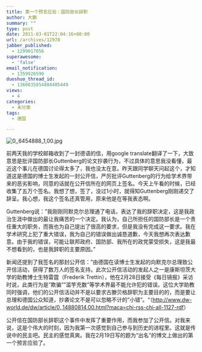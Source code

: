 ```yaml
---
title: 第一个预言应验：国防部长辞职
author: 大鹏
summary: ""
type: post
date: 2011-03-01T22:04:16+00:00
url: /archives/12978
jabber_published:
  - 1299017056
superawesome:
  - 'false'
email_notification:
  - 1359926590
duoshuo_thread_id:
  - 1360835854884405449
views:
  - 4
categories:
  - 未分类
tags:
  - 德国

---
```

![0,,6454888_1,00.jpg][1]

前两天我的学校邮箱收到了一封德语的信，用google translate翻译了一下，大致意思是批评国防部长Guttenberg的论文抄袭行为，不过具体的意思我没看懂，最近这个事儿在德国讨论得太多了，我也没太在意。昨天跟同学聊天问起这个，才知道这是德国的博士生发起的一封公开信，严厉批评Guttenberg的行为给学术界带来的恶劣影响，同意的话就在公开信所在的网页上签名。今天上午看的时候，已经收集了五万个签名。我想了想，签了，没过1小时，就得知Guttenberg刚刚递交了辞呈。我心想，我这个签名还真管用，原来他是在等我表态啊。
  
Guttenberg说：&#8221;我刚刚同默克尔总理通了电话，表达了我的辞职决定，这是我政治生涯中做出的最让我痛苦的一个决定。我认为，自己所担任的国防部长是一个责任重大的职务，而我也为自己提出了很高的要求，但是我没有完成这一要求。我在学术研究上犯了重大错误，我为自己的错误做出诚恳道歉，今天我想再次表达歉意。由于我的错误，可能让联邦政府、国防部、我所在的政党蒙受损失，这是我最不想看到的，也是我辞职的主要原因。&#8221;
  
新闻还提到了我签名的那封公开信：”由德国在读博士生发起的向默克尔总理致公开信活动，获得了数万人的签名支持。此次公开信活动的发起人之一是康斯坦茨大学的助教博士生特雷霆（Frederik Trettin），他在2月28日接受《每日镜报》采访时说，此类行为是&#8221;欺骗&#8221;&#8221;滥竽充数&#8221;等学术界最不能允许犯的错误。这位大学助教同时强调，他们的公开信活动并不是以要求古滕贝格辞职为主要目的的，而是要让总理和德国公众知道，抄袭论文不是可以忽略不计的&#8221;小错&#8221;。“（<http://www.dw-world.de/dw/article/0,,14880814,00.html?maca=chi-rss-chi-all-1127-rdf>）
  
公开信在国防部长辞职这个事件中发挥了重要作用，而我参加了公开信。对我来说，这是个伟大的时刻，因为我第一次感觉到自己参与到历史的进程里。这就是传说中的民主吧。民主的感觉真爽。我在2月19日写的题为“出名”的博文上做出的第一个预言应验了。

 [1]: http://www.dw-world.de/image/0,,6454888_1,00.jpg "0,,6454888_1,00.jpg"
